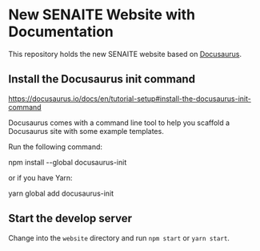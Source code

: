 # New SENAITE Website with Documentation

This repository holds the new SENAITE website based on
[Docusaurus](https://docusaurus.io).


## Install the Docusaurus init command

https://docusaurus.io/docs/en/tutorial-setup#install-the-docusaurus-init-command

Docusaurus comes with a command line tool to help you scaffold a Docusaurus site
with some example templates.

Run the following command:

  npm install --global docusaurus-init

or if you have Yarn:

  yarn global add docusaurus-init


## Start the develop server

Change into the `website` directory and run `npm start` or `yarn start`.
